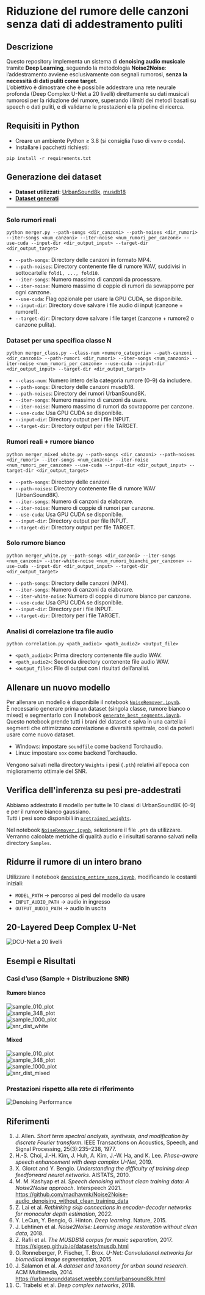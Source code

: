 
# Riduzione del rumore delle canzoni senza dati di addestramento puliti

## Descrizione

Questo repository implementa un sistema di **denoising audio musicale** tramite **Deep Learning**, seguendo la metodologia **Noise2Noise**: l’addestramento avviene esclusivamente con segnali rumorosi, **senza la necessità di dati puliti come target**.  
L’obiettivo è dimostrare che è possibile addestrare una rete neurale profonda (Deep Complex U-Net a 20 livelli) direttamente su dati musicali rumorosi per la riduzione del rumore, superando i limiti dei metodi basati su speech o dati puliti, e di validarne le prestazioni e la pipeline di ricerca.

## Requisiti in Python

- Creare un ambiente Python ≥ 3.8 (si consiglia l’uso di `venv` o `conda`).
- Installare i pacchetti richiesti:

```
pip install -r requirements.txt
```

## Generazione dei dataset

- **Dataset utilizzati**: [UrbanSound8k](https://urbansounddataset.weebly.com/urbansound8k.html), [musdb18](https://sigsep.github.io/datasets/musdb.html)
- **[Dataset generati](LinkDatasetKaggle.md)**

---

### Solo rumori reali

```
python merger.py --path-songs <dir_canzoni> --path-noises <dir_rumori> --iter-songs <num_canzoni> --iter-noise <num_rumori_per_canzone> --use-cuda --input-dir <dir_output_input> --target-dir <dir_output_target>
```

- `--path-songs`: Directory delle canzoni in formato MP4.
- `--path-noises`: Directory contenente file di rumore WAV, suddivisi in sottocartelle `fold1, ..., fold10`.
- `--iter-songs`: Numero massimo di canzoni da processare.
- `--iter-noise`: Numero massimo di coppie di rumori da sovrapporre per ogni canzone.
- `--use-cuda`: Flag opzionale per usare la GPU CUDA, se disponibile.
- `--input-dir`: Directory dove salvare i file audio di input (canzone + rumore1).
- `--target-dir`: Directory dove salvare i file target (canzone + rumore2 o canzone pulita).

### Dataset per una specifica classe N

```
python merger_class.py --class-num <numero_categoria> --path-canzoni <dir_canzoni> --path-rumori <dir_rumori> --iter-songs <num_canzoni> --iter-noise <num_rumori_per_canzone> --use-cuda --input-dir <dir_output_input> --target-dir <dir_output_target>
```

- `--class-num`: Numero intero della categoria rumore (0–9) da includere.
- `--path-songs`: Directory delle canzoni musdb18.
- `--path-noises`: Directory dei rumori UrbanSound8K.
- `--iter-songs`: Numero massimo di canzoni da usare.
- `--iter-noise`: Numero massimo di rumori da sovrapporre per canzone.
- `--use-cuda`: Usa GPU CUDA se disponibile.
- `--input-dir`: Directory output per i file INPUT.
- `--target-dir`: Directory output per i file TARGET.

### Rumori reali + rumore bianco

```
python merger_mixed_white.py --path-songs <dir_canzoni> --path-noises <dir_rumori> --iter-songs <num_canzoni> --iter-noise <num_rumori_per_canzone> --use-cuda --input-dir <dir_output_input> --target-dir <dir_output_target>
```

- `--path-songs`: Directory delle canzoni.
- `--path-noises`: Directory contenente file di rumore WAV (UrbanSound8K).
- `--iter-songs`: Numero di canzoni da elaborare.
- `--iter-noise`: Numero di coppie di rumori per canzone.
- `--use-cuda`: Usa GPU CUDA se disponibile.
- `--input-dir`: Directory output per file INPUT.
- `--target-dir`: Directory output per file TARGET.

### Solo rumore bianco

```
python merger_white.py --path-songs <dir_canzoni> --iter-songs <num_canzoni> --iter-white-noise <num_rumori_bianchi_per_canzone> --use-cuda --input-dir <dir_output_input> --target-dir <dir_output_target>
```

- `--path-songs`: Directory delle canzoni (MP4).
- `--iter-songs`: Numero di canzoni da elaborare.
- `--iter-white-noise`: Numero di coppie di rumore bianco per canzone.
- `--use-cuda`: Usa GPU CUDA se disponibile.
- `--input-dir`: Directory per i file INPUT.
- `--target-dir`: Directory per i file TARGET.

### Analisi di correlazione tra file audio

```
python correlation.py <path_audio1> <path_audio2> <output_file>
```

- `<path_audio1>`: Prima directory contenente file audio WAV.
- `<path_audio2>`: Seconda directory contenente file audio WAV.
- `<output_file>`: File di output con i risultati dell’analisi.

## Allenare un nuovo modello

Per allenare un modello è disponibile il notebook [`NoiseRemover.ipynb`](NoiseRemover.ipynb).  
È necessario generare prima un dataset (singola classe, rumore bianco o mixed) e segmentarlo con il notebook [`generate_best_segments.ipynb`](scripts/generate_best_segments.ipynb). Questo notebook prende tutti i brani del dataset e salva in una cartella i segmenti che ottimizzano correlazione e diversità spettrale, così da poterli usare come nuovo dataset.

- Windows: impostare `soundfile` come backend Torchaudio.
- Linux: impostare `sox` come backend Torchaudio.

Vengono salvati nella directory `Weights` i pesi (`.pth`) relativi all'epoca con miglioramento ottimale del SNR.

## Verifica dell'inferenza su pesi pre-addestrati

Abbiamo addestrato il modello per tutte le 10 classi di UrbanSound8K (0–9) e per il rumore bianco gaussiano.  
Tutti i pesi sono disponibili in [`pretrained_weights`](pretrained_weights).

Nel notebook [`NoiseRemover.ipynb`](NoiseRemover.ipynb), selezionare il file `.pth` da utilizzare.  
Verranno calcolate metriche di qualità audio e i risultati saranno salvati nella directory `Samples`.

## Ridurre il rumore di un intero brano

Utilizzare il notebook [`denoising_entire_song.ipynb`](scripts/denoising_entire_song.ipynb), modificando le costanti iniziali:
- `MODEL_PATH` → percorso ai pesi del modello da usare
- `INPUT_AUDIO_PATH` → audio in ingresso
- `OUTPUT_AUDIO_PATH` → audio in uscita

## 20-Layered Deep Complex U-Net

![DCU-Net a 20 livelli](samples_e_valutazioni/dcunet20.bmp)

## Esempi e Risultati

### Casi d’uso (Sample + Distribuzione SNR)

#### Rumore bianco
![sample_010_plot](samples_e_valutazioni/white/sample_010_plot.png)  
![sample_348_plot](samples_e_valutazioni/white/sample_348_plot.png)  
![sample_1000_plot](samples_e_valutazioni/white/sample_1000_plot.png)  
![snr_dist_white](samples_e_valutazioni/white/snr_distributions.png)  

#### Mixed
![sample_010_plot](samples_e_valutazioni/mixed/sample_010_plot.png)  
![sample_348_plot](samples_e_valutazioni/mixed/sample_348_plot.png)  
![sample_1000_plot](samples_e_valutazioni/mixed/sample_1000_plot.png)  
![snr_dist_mixed](samples_e_valutazioni/mixed/snr_distributions.png)  

### Prestazioni rispetto alla rete di riferimento
![Denoising Performance](samples_e_valutazioni/DenoisingPerformance.bmp)

## Riferimenti

1. J. Allen. *Short term spectral analysis, synthesis, and modification by discrete Fourier transform*. IEEE Transactions on Acoustics, Speech, and Signal Processing, 25(3):235–238, 1977.
2. H.-S. Choi, J.-H. Kim, J. Huh, A. Kim, J.-W. Ha, and K. Lee. *Phase-aware speech enhancement with deep complex U-Net*, 2019.
3. X. Glorot and Y. Bengio. *Understanding the difficulty of training deep feedforward neural networks*. AISTATS, 2010.
4. M. M. Kashyap et al. *Speech denoising without clean training data: A Noise2Noise approach*. Interspeech 2021. https://github.com/madhavmk/Noise2Noise-audio_denoising_without_clean_training_data
5. Z. Lai et al. *Rethinking skip connections in encoder-decoder networks for monocular depth estimation*, 2022.
6. Y. LeCun, Y. Bengio, G. Hinton. *Deep learning*. Nature, 2015.
7. J. Lehtinen et al. *Noise2Noise: Learning image restoration without clean data*, 2018.
8. Z. Rafii et al. *The MUSDB18 corpus for music separation*, 2017. https://sigsep.github.io/datasets/musdb.html
9. O. Ronneberger, P. Fischer, T. Brox. *U-Net: Convolutional networks for biomedical image segmentation*, 2015.
10. J. Salamon et al. *A dataset and taxonomy for urban sound research*. ACM Multimedia, 2014. https://urbansounddataset.weebly.com/urbansound8k.html
11. C. Trabelsi et al. *Deep complex networks*, 2018.
